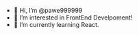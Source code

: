 - 👋 Hi, I’m @pawe999999
- 👀 I’m interested in FrontEnd Develpoment!
- 🌱 I’m currently learning React.


